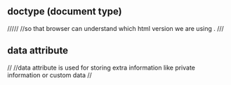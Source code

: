 ## doctype (document type)
/////
//so that browser can understand which html version we are using .
///
## data attribute 
//
//data attribute is used for storing extra information like private information or custom data
//
